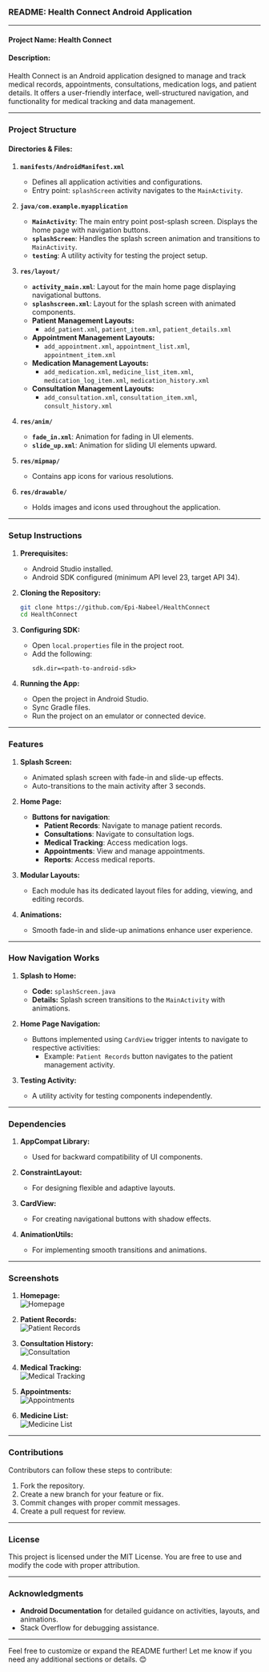 ### README: Health Connect Android Application

---

#### **Project Name:** Health Connect  

#### **Description:**
Health Connect is an Android application designed to manage and track medical records, appointments, consultations, medication logs, and patient details. It offers a user-friendly interface, well-structured navigation, and functionality for medical tracking and data management.

---

### **Project Structure**

#### **Directories & Files:**
1. **`manifests/AndroidManifest.xml`**
   - Defines all application activities and configurations.
   - Entry point: `splashScreen` activity navigates to the `MainActivity`.

2. **`java/com.example.myapplication`**
   - **`MainActivity`**: The main entry point post-splash screen. Displays the home page with navigation buttons.
   - **`splashScreen`**: Handles the splash screen animation and transitions to `MainActivity`.
   - **`testing`**: A utility activity for testing the project setup.

3. **`res/layout/`**
   - **`activity_main.xml`**: Layout for the main home page displaying navigational buttons.
   - **`splashscreen.xml`**: Layout for the splash screen with animated components.
   - **Patient Management Layouts:**
     - `add_patient.xml`, `patient_item.xml`, `patient_details.xml`
   - **Appointment Management Layouts:**
     - `add_appointment.xml`, `appointment_list.xml`, `appointment_item.xml`
   - **Medication Management Layouts:**
     - `add_medication.xml`, `medicine_list_item.xml`, `medication_log_item.xml`, `medication_history.xml`
   - **Consultation Management Layouts:**
     - `add_consultation.xml`, `consultation_item.xml`, `consult_history.xml`

4. **`res/anim/`**
   - **`fade_in.xml`**: Animation for fading in UI elements.
   - **`slide_up.xml`**: Animation for sliding UI elements upward.

5. **`res/mipmap/`**
   - Contains app icons for various resolutions.

6. **`res/drawable/`**
   - Holds images and icons used throughout the application.

---

### **Setup Instructions**

1. **Prerequisites:**
   - Android Studio installed.
   - Android SDK configured (minimum API level 23, target API 34).

2. **Cloning the Repository:**
   ```bash
   git clone https://github.com/Epi-Nabeel/HealthConnect
   cd HealthConnect
   ```

3. **Configuring SDK:**
   - Open `local.properties` file in the project root.
   - Add the following:
     ```
     sdk.dir=<path-to-android-sdk>
     ```

4. **Running the App:**
   - Open the project in Android Studio.
   - Sync Gradle files.
   - Run the project on an emulator or connected device.

---

### **Features**

1. **Splash Screen:**
   - Animated splash screen with fade-in and slide-up effects.
   - Auto-transitions to the main activity after 3 seconds.

2. **Home Page:**
   - **Buttons for navigation**:
     - **Patient Records**: Navigate to manage patient records.
     - **Consultations**: Navigate to consultation logs.
     - **Medical Tracking**: Access medication logs.
     - **Appointments**: View and manage appointments.
     - **Reports**: Access medical reports.

3. **Modular Layouts:**
   - Each module has its dedicated layout files for adding, viewing, and editing records.

4. **Animations:**
   - Smooth fade-in and slide-up animations enhance user experience.

---

### **How Navigation Works**

1. **Splash to Home:**
   - **Code:** `splashScreen.java`
   - **Details:** Splash screen transitions to the `MainActivity` with animations.

2. **Home Page Navigation:**
   - Buttons implemented using `CardView` trigger intents to navigate to respective activities:
     - Example: `Patient Records` button navigates to the patient management activity.

3. **Testing Activity:**
   - A utility activity for testing components independently.

---

### **Dependencies**

1. **AppCompat Library:**
   - Used for backward compatibility of UI components.

2. **ConstraintLayout:**
   - For designing flexible and adaptive layouts.

3. **CardView:**
   - For creating navigational buttons with shadow effects.

4. **AnimationUtils:**
   - For implementing smooth transitions and animations.

---


### **Screenshots**

1. **Homepage:**  
   ![Homepage](https://github.com/Epi-Nabeel/HealthConnect/blob/main/screenshots/Screenshot%202024-12-28%20094936.png)

2. **Patient Records:**  
   ![Patient Records](https://github.com/Epi-Nabeel/HealthConnect/blob/main/screenshots/Screenshot%202024-12-28%20100251.png)

3. **Consultation History:**  
   ![Consultation](https://github.com/Epi-Nabeel/HealthConnect/blob/main/screenshots/Screenshot%202024-12-28%20100304.png)

4. **Medical Tracking:**  
   ![Medical Tracking](https://github.com/Epi-Nabeel/HealthConnect/blob/main/screenshots/Screenshot%202024-12-28%20100315.png)

5. **Appointments:**  
   ![Appointments](https://github.com/Epi-Nabeel/HealthConnect/blob/main/screenshots/Screenshot%202024-12-28%20100324.png)

6. **Medicine List:**  
   ![Medicine List](https://github.com/Epi-Nabeel/HealthConnect/blob/main/screenshots/Screenshot%202024-12-28%20100335.png)

---


### **Contributions**

Contributors can follow these steps to contribute:
1. Fork the repository.
2. Create a new branch for your feature or fix.
3. Commit changes with proper commit messages.
4. Create a pull request for review.

---

### **License**
This project is licensed under the MIT License. You are free to use and modify the code with proper attribution.

---

### **Acknowledgments**
- **Android Documentation** for detailed guidance on activities, layouts, and animations.
- Stack Overflow for debugging assistance.

---

Feel free to customize or expand the README further! Let me know if you need any additional sections or details. 😊
